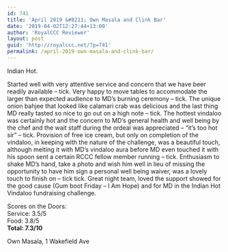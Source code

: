 ```yaml
---
id: 741
title: 'April 2019 &#8211; Own Masala and Clink Bar'
date: '2019-04-02T12:27:44+13:00'
author: 'RoyalCCC Reviewer'
layout: post
guid: 'http://royalccc.net/?p=741'
permalink: /april-2019-own-masala-and-clink-bar/
---
```


Indian Hot.

Started well with very attentive service and concern that we have beer readily available – tick. Very happy to move tables to accommodate the larger than expected audience to MD’s burning ceremony – tick. The unique onion bahjee that looked like calamari crab was delicious and the last thing MD really tasted so nice to go out on a high note – tick. The hottest vindaloo was certainly hot and the concern to MD’s general health and well being by the chef and the wait staff during the ordeal was appreciated – “it’s too hot sir” – tick. Provision of free ice cream, but only on completion of the vindaloo, in keeping with the nature of the challenge, was a beautiful touch, although melting it with MD’s vindaloo aura before MD even touched it with his spoon sent a certain RCCC fellow member running – tick. Enthusiasm to shake MD’s hand, take a photo and wish him well in lieu of missing the opportunity to have him sign a personal well being waiver, was a lovely touch to finish on – tick tick. Great night team, loved the support showed for the good cause (Gum boot Friday – I Am Hope) and for MD in the Indian Hot Vindaloo fundraising challenge.

Scores on the Doors:  
Service: 3.5/5  
Food: 3.8/5  
**Total: 7.3/10**

Own Masala, 1 Wakefield Ave